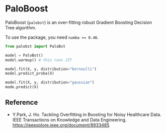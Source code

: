 # PaloBoost

PaloBoost (`palobst`) is an over-fitting robust Gradient Boosting Decision Tree algorithm.

To use the package, you need `numba >= 0.46`.

```python
from palobst import PaloBst

model = PaloBst()
model.warmup() # this runs JIT 

model.fit(X, y, distribution="bernoulli")
model.predict_proba(X)

model.fit(X, y, distribution="gaussian")
mode.predict(X)
```


## Reference
- Y.Park, J. Ho. Tackling Overfitting in Boosting for Noisy Healthcare Data. IEEE Transactions on Knowledge and Data Engineering. https://ieeexplore.ieee.org/document/8933485




